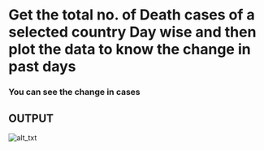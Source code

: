 # Get the total no. of Death cases of a selected country Day wise and then plot the data to know the change in past days


###  You can see the change in cases

## **OUTPUT**

![alt_txt](https://github.com/sumyak/COVID-19/blob/master/task%204/Screenshot%20(280).png?raw=true)

